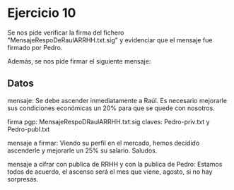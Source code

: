 # Ejercicio 10

Se nos pide verificar la firma del fichero "MensajeRespoDeRaulARRHH.txt.sig" y evidenciar que el mensaje fue firmado por Pedro.

Además, se nos pide firmar el siguiente mensaje:

## Datos

mensaje: Se debe ascender inmediatamente a Raúl. Es necesario mejorarle sus condiciones 
económicas un 20% para que se quede con nosotros.

firma pgp: MensajeRespoDRaulARRHH.txt.sig
claves: Pedro-priv.txt y Pedro-publ.txt

mensaje a firmar: Viendo su perfil en el mercado, hemos decidido ascenderle y mejorarle un 25% su 
salario. Saludos.

mensaje a cifrar con publica de RRHH y con la publica de Pedro: Estamos todos de acuerdo, el ascenso será el mes que viene, agosto, si no hay 
sorpresas.